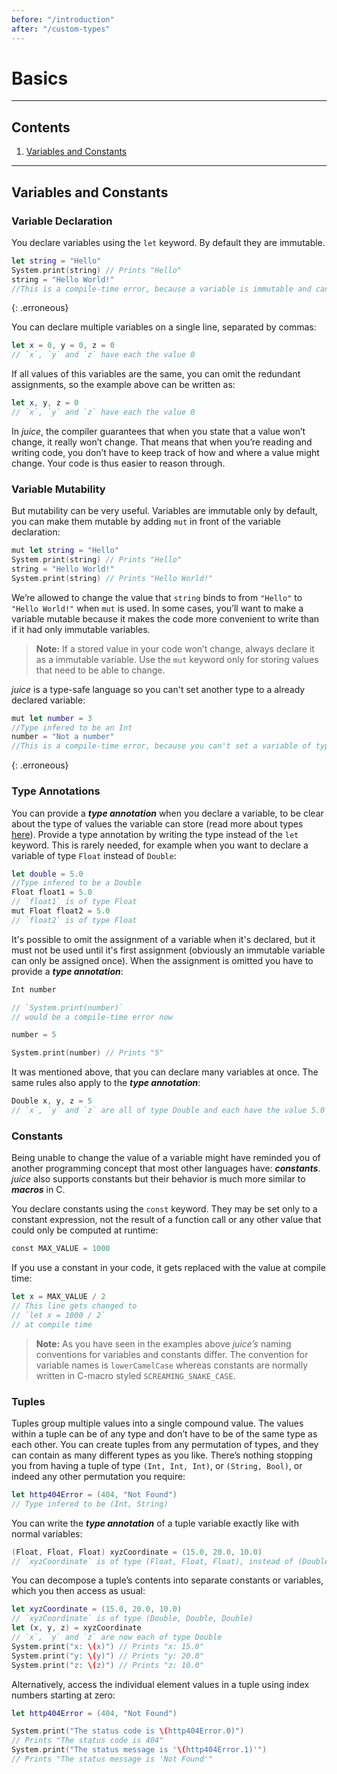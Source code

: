 ```yaml
---
before: "/introduction"
after: "/custom-types"
---
```


# Basics

---

## Contents

1. [Variables and Constants](#variables-and-constants)

---

## Variables and Constants

### Variable Declaration

You declare variables using the `let` keyword. By default they are immutable.

```swift
let string = "Hello"
System.print(string) // Prints "Hello"
string = "Hello World!"
//This is a compile-time error, because a variable is immutable and cannot be changed
```
{: .erroneous}

You can declare multiple variables on a single line, separated by commas:

```swift
let x = 0, y = 0, z = 0
// `x`, `y` and `z` have each the value 0
```

If all values of this variables are the same, you can omit the redundant assignments, so the example above can be written as:

```swift
let x, y, z = 0
// `x`, `y` and `z` have each the value 0
```

In *juice*, the compiler guarantees that when you state that a value won’t change, it really won’t change. That means that when you’re reading and writing code, you don’t have to keep track of how and where a value might change. Your code is thus easier to reason through.

### Variable Mutability

But mutability can be very useful. Variables are immutable only by default, you can make them mutable by adding `mut` in front of the variable declaration:

```swift
mut let string = "Hello"
System.print(string) // Prints "Hello"
string = "Hello World!"
System.print(string) // Prints "Hello World!"
```

We’re allowed to change the value that `string` binds to from `"Hello"` to `"Hello World!"` when `mut` is used. In some cases, you’ll want to make a variable mutable because it makes the code more convenient to write than if it had only immutable variables.

>**Note:** If a stored value in your code won’t change, always declare it as a immutable variable. Use the `mut` keyword only for storing values that need to be able to change.

*juice* is a type-safe language so you can't set another type to a already declared variable:

```swift
mut let number = 3
//Type infered to be an Int
number = "Not a number"
//This is a compile-time error, because you can't set a variable of type Int to a String
```
{: .erroneous}

### Type Annotations

You can provide a ***type annotation*** when you declare a variable, to be clear about the type of values the variable can store (read more about types [here](#data-types)). Provide a type annotation by writing the type instead of the `let` keyword. This is rarely needed, for example when you want to declare a variable of type `Float` instead of `Double`:

```swift
let double = 5.0
//Type infered to be a Double
Float float1 = 5.0
// `float1` is of type Float
mut Float float2 = 5.0
// `float2` is of type Float
```

It's possible to omit the assignment of a variable when it's declared, but it must not be used until it's first assignment (obviously an immutable variable can only be assigned once). When the assignment is omitted you have to provide a ***type annotation***:

```swift
Int number

// `System.print(number)`
// would be a compile-time error now

number = 5

System.print(number) // Prints "5"
```

It was mentioned above, that you can declare many variables at once. The same rules also apply to the ***type annotation***:

```swift
Double x, y, z = 5
// `x`, `y` and `z` are all of type Double and each have the value 5.0
```

### Constants

Being unable to change the value of a variable might have reminded you of another programming concept that most other languages have: ***constants***. *juice* also supports constants but their behavior is much more similar to ***macros*** in C.

You declare constants using the `const` keyword. They may be set only to a constant expression, not the result of a function call or any other value that could only be computed at runtime:

```swift
const MAX_VALUE = 1000
```

If you use a constant in your code, it gets replaced with the value at compile time:

```swift
let x = MAX_VALUE / 2
// This line gets changed to
// `let x = 1000 / 2`
// at compile time
```

>**Note:** As you have seen in the examples above *juice’s* naming conventions for variables and constants differ. The convention for variable names is `lowerCamelCase` whereas constants are normally written in C-macro styled `SCREAMING_SNAKE_CASE`.

### Tuples

Tuples group multiple values into a single compound value. The values within a tuple can be of any type and don’t have to be of the same type as each other. You can create tuples from any permutation of types, and they can contain as many different types as you like. There’s nothing stopping you from having a tuple of type `(Int, Int, Int)`, or `(String, Bool)`, or indeed any other permutation you require:

```swift
let http404Error = (404, "Not Found")
// Type infered to be (Int, String)
```

You can write the ***type annotation*** of a tuple variable exactly like with normal variables:

```swift
(Float, Float, Float) xyzCoordinate = (15.0, 20.0, 10.0)
// `xyzCoordinate` is of type (Float, Float, Float), instead of (Double, Double, Double)
```

You can decompose a tuple’s contents into separate constants or variables, which you then access as usual:

```swift
let xyzCoordinate = (15.0, 20.0, 10.0)
// `xyzCoordinate` is of type (Double, Double, Double)
let (x, y, z) = xyzCoordinate
// `x`, `y` and `z` are now each of type Double
System.print("x: \(x)") // Prints "x: 15.0"
System.print("y: \(y)") // Prints "y: 20.0"
System.print("z: \(z)") // Prints "z: 10.0"
```

Alternatively, access the individual element values in a tuple using index numbers starting at zero:

```swift
let http404Error = (404, "Not Found")

System.print("The status code is \(http404Error.0)")
// Prints "The status code is 404"
System.print("The status message is '\(http404Error.1)'")
// Prints "The status message is 'Not Found'"
```
